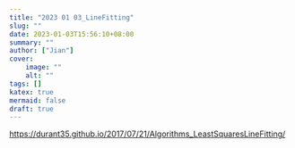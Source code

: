 ```yaml
---
title: "2023 01 03_LineFitting"
slug: ""
date: 2023-01-03T15:56:10+08:00
summary: ""
author: ["Jian"]
cover:
    image: ""
    alt: ""
tags: []
katex: true
mermaid: false
draft: true
---
```

https://durant35.github.io/2017/07/21/Algorithms_LeastSquaresLineFitting/